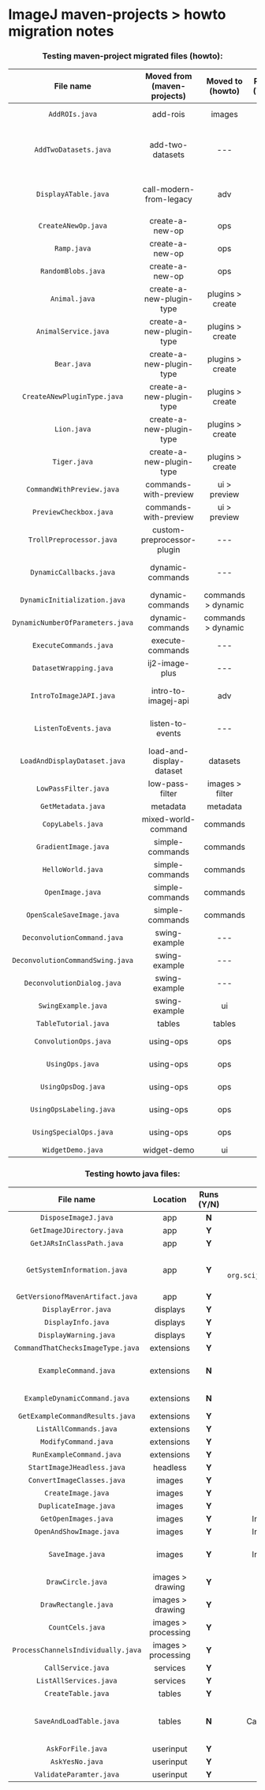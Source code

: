 ImageJ maven-projects > howto migration notes
===

<center>

### **Testing maven-project migrated files (howto):**

| File name | Moved from (maven-projects) | Moved to (howto) | Runs (Y/N) | Issues | Action taken | Migrated (Y/N) |Notes |
| :---: | :---: | :---: | :---: | :---: | :---: | :---: | :---: |
| `AddROIs.java` | add-rois | images | **Y** | ROIs do not display on image until interacted with. | --- | **Y** | Calls swing UI. |
| `AddTwoDatasets.java` | add-two-datasets | --- | **Y** | Module throws exception if images are not extactly the same `java.lang.IllegalArgumentException: No matching 'net.imagej.ops.Ops$Math$Add' op`. | --- | **N** | Calls AWT UI. Outputs 1 of 2 datasets as a composite image. Likely not what its supposed to do. |
| `DisplayATable.java` | call-modern-from-legacy | adv | **Y** | --- | Renamed class to `ModernFromLegacy` and file name to `ModernFromLegacy.java` | **Y** | Calls AWT UI. Opens swing table. |
| `CreateANewOp.java` | create-a-new-op | ops | **Y** | --- | --- | **Y** | No UI. Terminal output only. |
| `Ramp.java` | create-a-new-op | ops | **Y** | --- | Renamed file to `RampOp.java`. | **Y** | Calls AWT UI. |
| `RandomBlobs.java` | create-a-new-op | ops | **Y** | --- | Renamed file to `RandomBlobsOp.java` | **Y** |Calls AWT UI. |
| `Animal.java` | create-a-new-plugin-type | plugins > create | **N** | --- | --- | **Y** | Dependency for `CreateANewPluginType.java`. |
| `AnimalService.java` | create-a-new-plugin-type | plugins > create | **N** | --- | --- | **Y** | Dependency for `CreateANewPluginType.java` |
| `Bear.java` | create-a-new-plugin-type | plugins > create | **N** | --- | --- | **Y** | Dependency for `CreateANewPluginType.java` |
| `CreateANewPluginType.java` | create-a-new-plugin-type | plugins > create | **Y** | --- | --- | **Y** | No UI. Terminal output only. |
| `Lion.java` | create-a-new-plugin-type | plugins > create | **N** | --- | --- | **Y** | Dependency for `CreateANewPluginType.java` |
| `Tiger.java` | create-a-new-plugin-type | plugins > create | **N** | --- | --- | **Y** | Dependency for `CreateANewPluginType.java` | 
| `CommandWithPreview.java` |commands-with-preview | ui > preview | **Y** | --- | --- | **Y** | Calls AWT UI. |
| `PreviewCheckbox.java` | commands-with-preview | ui > preview | **Y** | --- | --- | **Y** | Calls AWT UI. |
| `TrollPreprocessor.java` | custom-preprocessor-plugin | --- | **Y** | Runs for each command for all `.java` files calling UI. Annoying! | --- | **N** | Calls AWT UI. |
| `DynamicCallbacks.java` | dynamic-commands | --- | **Y** | Opens UI. Selecting options either returns input letter (a, b or c) or returns only the first item in the `kindOfThing` list. | --- | **N** | Calls AWT UI. |
| `DynamicInitialization.java` | dynamic-commands | commands > dynamic | **Y** | --- | --- | **Y** | Calls AWT UI. |
| `DynamicNumberOfParameters.java` | dynamic-commands | commands > dynamic | **Y** | --- | --- | **Y** | Calls AWT UI. |
| `ExecuteCommands.java` | execute-commands | --- | **N** | Broken import of `org.scijava.plugins.commands.io.OpenFile` | --- | **N** | --- |
| `DatasetWrapping.java` | ij2-image-plus | --- | **Y** | Doesn't seem to do anything, opens blank image. | --- | **N** | Calls AWT UI. |
| `IntroToImageJAPI.java` | intro-to-imagej-api | adv | **Y** | --- | --- | **Y** | No UI. Opens imagej.net webpage and terminal output. |
| `ListenToEvents.java` | listen-to-events | --- | **Y** | AWT image window does not output events to the terminal, swing image window does. | Possible action: Request swing UI by calling `ij.ui().showUI("swing")`. | **N** | Calls AWT UI (image window only). |
| `LoadAndDisplayDataset.java` | load-and-display-dataset | datasets | **Y** | Input image drawn incorrectly (legacy bug). | --- | **Y** | Calls AWT UI (image window only). |
| `LowPassFilter.java` | low-pass-filter | images > filter | **Y** | Input image drawn incorrectly (legacy bug). | --- | **Y** |Calls AWT UI. |
| `GetMetadata.java` | metadata | metadata | **Y** | Input image drawn incorrectly (legacy bug) | --- | **Y** | Calls AWT UI. |
| `CopyLabels.java` | mixed-world-command | commands | **Y** | --- | --- | **Y** | Calls AWT UI. |.
| `GradientImage.java` | simple-commands | commands | **Y** | --- | --- | **Y** | Calls AWT UI. |
| `HelloWorld.java` | simple-commands | commands | **Y** | --- | --- | **Y** | Calls AWT UI. |
| `OpenImage.java` | simple-commands | commands | **Y** | Input image drawn incorretly (legacy bug). | --- | **Y** | Calls AWT UI. |
| `OpenScaleSaveImage.java` | simple-commands | commands | **Y** | --- | --- | **Y** | Calls AWT UI. |
| `DeconvolutionCommand.java` | swing-example | --- | --- | --- | --- | **N** | Depedency for `DeconvolutionDialog.java`. |
| `DeconvolutionCommandSwing.java` | swing-example | --- | --- | --- | --- | **N** |Dependency for `DeconvolutionDialog.java`. |
| `DeconvolutionDialog.java` | swing-example | --- | **Y** | OK and Cancel buttons do not work. Crashes after interaction. | --- | **N** |**Do not migrate until workout bug issue** |
| `SwingExample.java` | swing-example | ui | **Y** | Called swing ui via `ij.ui().showUI("swing")`. | --- | **Y** | Calls swing UI. |
| `TableTutorial.java` | tables | tables | **Y** | --- | --- | **Y** | Calls AWT UI |
| `ConvolutionOps.java` | using-ops | ops | **Y** | --- | --- | **Y** | Displays image windows only. |
| `UsingOps.java` | using-ops | ops | **Y** | --- | --- | **Y** | Displays image window and terminal output. |
| `UsingOpsDog.java` | using-ops |  ops | **Y** | Input image drawn incorrectly (legacy bug). | --- | **Y** | Calls AWT UI. |
| `UsingOpsLabeling.java` | using-ops | ops | **Y** | Input image drawn incorrectly (legacy bug). | --- | **Y** | Calls AWT UI. |
| `UsingSpecialOps.java` | using-ops |ops | **Y** | --- | --- | **Y** | Has commented out code block. Remove? |
| `WidgetDemo.java` | widget-demo | ui | **Y** | --- | --- | **Y** | Calls AWT UI. |


### **Testing howto java files:**

| File name | Location | Runs (Y/N) | Issues | Action taken  | Notes |
| :---: | :---: | :---: | :---: | :---: | :---: |
| `DisposeImageJ.java` | app | **N** | No `main`. | --- | --- |
| `GetImageJDirectory.java` | app | **Y** | --- | --- | No UI. Terminal output only. |
| `GetJARsInClassPath.java` | app | **Y** | --- | --- | No UI. Terminal output only. |
| `GetSystemInformation.java` | app | **Y** | Broken import of `org.scijava.plugins.commands.debug.SystemInformation`. | Pass `org.scijava.plugins.commands.debug.SystemInformation` as a string instead of a class to `ij.command().run()`. Removed import call. | No UI. Terminal output only. |
| `GetVersionofMavenArtifact.java` | app | **Y** | --- | --- | No UI. Terminal output only. |
| `DisplayError.java` | displays | **Y** | --- | --- | Displays dialog box only. |
| `DisplayInfo.java` | displays | **Y** | --- | --- | Displays dialog box only. |
| `DisplayWarning.java` | displays | **Y** | --- | --- | Displays dialog box only. |
| `CommandThatChecksImageType.java` | extensions | **Y** | --- | --- | Calls AWT UI. |
| `ExampleCommand.java` | extensions | **N** | --- | --- | Dependency for `RunExampleCommand.java` and `GetExampleCommandResults.java`. |
| `ExampleDynamicCommand.java` | extensions | **N** | --- | --- | Dependency for `ModifyCommand.java`. |
| `GetExampleCommandResults.java` | extensions | **Y** | --- | --- | No UI. Terminal output only. |
| `ListAllCommands.java` | extensions | **Y** | --- | --- | No UI. Terminal output only. |
| `ModifyCommand.java` | extensions | **Y** | --- | --- | Calls AWT UI. |
| `RunExampleCommand.java` | extensions | **Y** | --- | --- | Calls AWT UI. |
| `StartImageJHeadless.java` | headless | **Y** | --- | --- | No UI. Terminal output only. |
| `ConvertImageClasses.java` | images | **Y** | --- | --- | No UI. Terminal output only. |
| `CreateImage.java` | images | **Y** | --- | --- | No UI. Terminal output only. |
| `DuplicateImage.java` | images | **Y** | --- | --- | No UI. Terminal output only. |
| `GetOpenImages.java` | images  | **Y** | Input image drawn incorrectly (legacy bug). | --- | Displays image window only. | 
| `OpenAndShowImage.java` | images | **Y** | Input image drawn incorrectly (legacy bug). | --- | Displays image window only. |
| `SaveImage.java` | images | **Y** | Input image drawn incorrectly (legacy bug). | --- | Calls AWT UI. Saved image looks correct, displayed image incorrect. |
| `DrawCircle.java` | images > drawing | **Y** | --- | --- | Displays image window only. |
| `DrawRectangle.java` | images > drawing | **Y** | --- | --- | Displays image window only. |
| `CountCels.java` | images > processing  | **Y** | --- | --- | Displays image window and terminal output. |
| `ProcessChannelsIndividually.java` | images > processing | **Y** | --- | --- | Displays image window only. |
| `CallService.java` | services | **Y** | --- | --- | No UI. Terminal output only. |
| `ListAllServices.java` | services | **Y** | --- | --- | No UI. Terminal output only. |
| `CreateTable.java` | tables | **Y** | --- | --- | Displays table only. |
| `SaveAndLoadTable.java` | tables | **N** | Can't display table, throws `io.scif` exceptions. | --- | Does not display table with `pom.xml` version 26.0.0. Displays table (with exceptions) with `pom.xml` version 28.0.0. |
| `AskForFile.java` | userinput | **Y** | --- | --- | Displays file chooser only. |
| `AskYesNo.java` | userinput | **Y** | --- | --- | Displays dialog box only. |
| `ValidateParamter.java` | userinput | **Y** | --- | --- | Calls AWT UI. |

</center>